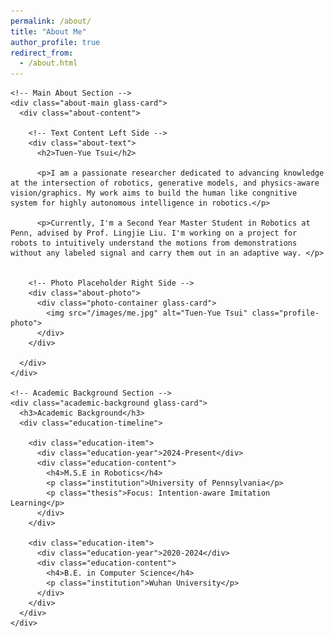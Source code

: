 ```yaml
---
permalink: /about/
title: "About Me"
author_profile: true
redirect_from: 
  - /about.html
---
```


<div class="about-page">
  <div class="about-container">
    
    <!-- Main About Section -->
    <div class="about-main glass-card">
      <div class="about-content">
        
        <!-- Text Content Left Side -->
        <div class="about-text">
          <h2>Tuen-Yue Tsui</h2>
          
          <p>I am a passionate researcher dedicated to advancing knowledge at the intersection of robotics, generative models, and physics-aware vision/graphics. My work aims to build the human like congnitive system for highly autonomous intelligence in robotics.</p>
          
          <p>Currently, I'm a Second Year Master Student in Robotics at Penn, advised by Prof. Lingjie Liu. I'm working on a project for robots to intuitively understand the motions from demonstrations without any labeled signal and carry them out in an adaptive way. </p>
          
        
        <!-- Photo Placeholder Right Side -->
        <div class="about-photo">
          <div class="photo-container glass-card">
            <img src="/images/me.jpg" alt="Tuen-Yue Tsui" class="profile-photo">
          </div>
        </div>
        
      </div>
    </div>
    
    <!-- Academic Background Section -->
    <div class="academic-background glass-card">
      <h3>Academic Background</h3>
      <div class="education-timeline">
        
        <div class="education-item">
          <div class="education-year">2024-Present</div>
          <div class="education-content">
            <h4>M.S.E in Robotics</h4>
            <p class="institution">University of Pennsylvania</p>
            <p class="thesis">Focus: Intention-aware Imitation Learning</p>
          </div>
        </div>
        
        <div class="education-item">
          <div class="education-year">2020-2024</div>
          <div class="education-content">
            <h4>B.E. in Computer Science</h4>
            <p class="institution">Wuhan University</p>
          </div>
        </div>
      </div>
    </div>
    
  </div>
</div>
